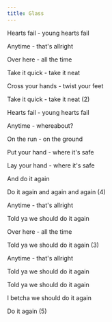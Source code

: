 ```yaml
---
title: Glass
---
```




Hearts fail - young hearts fail

Anytime - that's allright

Over here - all the time

Take it quick - take it neat

Cross your hands - twist your feet

Take it quick - take it neat (2)

Hearts fail - young hearts fail

Anytime - whereabout?

On the run - on the ground

Put your hand - where it's safe

Lay your hand - where it's safe

And do it again

Do it again and again and again (4)



Anytime - that's allright

Told ya we should do it again

Over here - all the time

Told ya we should do it again (3)

Anytime - that's allright

Told ya we should do it again

Told ya we should do it again

I betcha we should do it again

Do it again (5)







